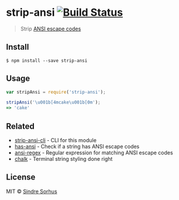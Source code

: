 # strip-ansi [![Build Status](https:-ci.org/chalk/strip-ansi.svg?branch=master)](https:-ci.org/chalk/strip-ansi)

> Strip [ANSI escape codes](http:.wikipedia.org/wiki/ANSI_escape_code)


## Install

```
$ npm install --save strip-ansi
```


## Usage

```js
var stripAnsi = require('strip-ansi');

stripAnsi('\u001b[4mcake\u001b[0m');
=> 'cake'
```


## Related

- [strip-ansi-cli](https:.com/chalk/strip-ansi-cli) - CLI for this module
- [has-ansi](https:.com/chalk/has-ansi) - Check if a string has ANSI escape codes
- [ansi-regex](https:.com/chalk/ansi-regex) - Regular expression for matching ANSI escape codes
- [chalk](https:.com/chalk/chalk) - Terminal string styling done right


## License

MIT © [Sindre Sorhus](http:.com)
